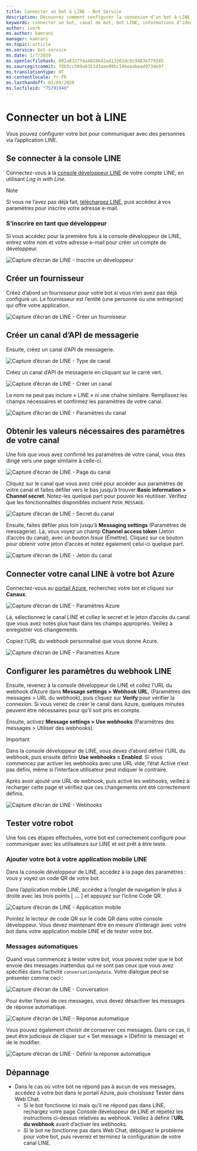 ```yaml
---
title: Connecter un bot à LINE - Bot Service
description: Découvrez comment configurer la connexion d’un bot à LINE.
keywords: connecter un bot, canal de bot, bot LINE, informations d’identification, configurer, téléphone
author: ivorb
ms.author: kamrani
manager: kamrani
ms.topic: article
ms.service: bot-service
ms.date: 1/7/2019
ms.openlocfilehash: 092a8327f4a4828642a413201dc0c9483b779345
ms.sourcegitcommit: f8b5cc509a6351d3aae89bc146eaabead973de97
ms.translationtype: HT
ms.contentlocale: fr-FR
ms.lasthandoff: 01/09/2020
ms.locfileid: "75791948"
---
```

# <a name="connect-a-bot-to-line"></a>Connecter un bot à LINE

Vous pouvez configurer votre bot pour communiquer avec des personnes via l’application LINE.

## <a name="log-into-the-line-console"></a>Se connecter à la console LINE

Connectez-vous à la [console développeur LINE](https://developers.line.biz/console/register/messaging-api/provider/) de votre compte LINE, en utilisant *Log in with Line*. 

> [!NOTE]
> Si vous ne l’avez pas déjà fait, [téléchargez LINE](https://line.me/), puis accédez à vos paramètres pour inscrire votre adresse e-mail.

### <a name="register-as-a-developer"></a>S’inscrire en tant que développeur

Si vous accédez pour la première fois à la console développeur de LINE, entrez votre nom et votre adresse e-mail pour créer un compte de développeur.

![Capture d’écran de LINE - Inscrire un développeur](./media/channels/LINE-screenshot-1.png)

## <a name="create-a-new-provider"></a>Créer un fournisseur

Créez d’abord un fournisseur pour votre bot si vous n’en avez pas déjà configuré un. Le fournisseur est l’entité (une personne ou une entreprise) qui offre votre application.

![Capture d’écran de LINE - Créer un fournisseur](./media/channels/LINE-screenshot-2.png)

## <a name="create-a-messaging-api-channel"></a>Créer un canal d’API de messagerie

Ensuite, créez un canal d’API de messagerie. 

![Capture d’écran de LINE - Type de canal](./media/channels/LINE-channel-type-selection.png)

Créez un canal d’API de messagerie en cliquant sur le carré vert.

![Capture d’écran de LINE - Créer un canal](./media/channels/LINE-create-channel.png)

Le nom ne peut pas inclure « LINE » ni une chaîne similaire. Remplissez les champs nécessaires et confirmez les paramètres de votre canal.

![Capture d’écran de LINE - Paramètres du canal](./media/channels/LINE-screenshot-4.png)

## <a name="get-necessary-values-from-your-channel-settings"></a>Obtenir les valeurs nécessaires des paramètres de votre canal

Une fois que vous avez confirmé les paramètres de votre canal, vous êtes dirigé vers une page similaire à celle-ci.

![Capture d’écran de LINE - Page du canal](./media/channels/LINE-screenshot-5.png)

Cliquez sur le canal que vous avez créé pour accéder aux paramètres de votre canal et faites défiler vers le bas jusqu’à trouver **Basic information > Channel secret**. Notez-les quelque part pour pouvoir les réutiliser. Vérifiez que les fonctionnalités disponibles incluent `PUSH_MESSAGE`.

![Capture d’écran de LINE - Secret du canal](./media/channels/LINE-screenshot-6.png)

Ensuite, faites défiler plus loin jusqu’à **Messaging settings** (Paramètres de messagerie). Là, vous voyez un champ **Channel access token** (Jeton d’accès du canal), avec un bouton *Issue* (Émettre). Cliquez sur ce bouton pour obtenir votre jeton d’accès et notez également celui-ci quelque part.

![Capture d’écran de LINE - Jeton du canal](./media/channels/LINE-screenshot-8.png)

## <a name="connect-your-line-channel-to-your-azure-bot"></a>Connecter votre canal LINE à votre bot Azure

Connectez-vous au [portail Azure](https://portal.azure.com/), recherchez votre bot et cliquez sur **Canaux**. 

![Capture d’écran de LINE - Paramètres Azure](./media/channels/LINE-channel-setting-2.png)

Là, sélectionnez le canal LINE et collez le secret et le jeton d’accès du canal que vous avez notés plus haut dans les champs appropriés. Veillez à enregistrer vos changements.

Copiez l’URL du webhook personnalisé que vous donne Azure.

![Capture d’écran de LINE - Paramètres Azure](./media/channels/LINE-channel-setting-1.png)

## <a name="configure-line-webhook-settings"></a>Configurer les paramètres du webhook LINE

Ensuite, revenez à la console développeur de LINE et collez l’URL du webhook d’Azure dans **Message settings > Webhook URL**, (Paramètres des messages > URL du webhook), puis cliquez sur **Verify** pour vérifier la connexion. Si vous venez de créer le canal dans Azure, quelques minutes peuvent être nécessaires pour qu’il soit pris en compte.

Ensuite, activez **Message settings > Use webhooks** (Paramètres des messages > Utiliser des webhooks).

> [!IMPORTANT]
> Dans la console développeur de LINE, vous devez d’abord définir l’URL du webhook, puis ensuite définir **Use webhooks = Enabled**. Si vous commencez par activer les webhooks avec une URL vide, l’état Activé n’est pas défini, même si l’interface utilisateur peut indiquer le contraire.

Après avoir ajouté une URL de webhook, puis activé les webhooks, veillez à recharger cette page et vérifiez que ces changements ont été correctement définis.

![Capture d’écran de LINE - Webhooks](./media/channels/LINE-screenshot-9.png)

## <a name="test-your-bot"></a>Tester votre robot

Une fois ces étapes effectuées, votre bot est correctement configuré pour communiquer avec les utilisateurs sur LINE et est prêt à être testé.

### <a name="add-your-bot-to-your-line-mobile-app"></a>Ajouter votre bot à votre application mobile LINE

Dans la console développeur de LINE, accédez à la page des paramètres : vous y voyez un code QR de votre bot. 

Dans l’application mobile LINE, accédez à l’onglet de navigation le plus à droite avec les trois points [ **...** ] et appuyez sur l’icône Code QR. 

![Capture d’écran de LINE - Application mobile](./media/channels/LINE-screenshot-12.jpg)

Pointez le lecteur de code QR sur le code QR dans votre console développeur. Vous devez maintenant être en mesure d’interagir avec votre bot dans votre application mobile LINE et de tester votre bot.

### <a name="automatic-messages"></a>Messages automatiques

Quand vous commencez à tester votre bot, vous pouvez noter que le bot envoie des messages inattendus qui ne sont pas ceux que vous avez spécifiés dans l’activité `conversationUpdate`.  Votre dialogue peut se présenter comme ceci :

![Capture d’écran de LINE - Conversation](./media/channels/LINE-screenshot-conversation.jpg)

Pour éviter l’envoi de ces messages, vous devez désactiver les messages de réponse automatique.

![Capture d’écran de LINE - Réponse automatique](./media/channels/LINE-screenshot-10.png)

Vous pouvez également choisir de conserver ces messages. Dans ce cas, il peut être judicieux de cliquer sur « Set message » (Définir le message) et de le modifier.

![Capture d’écran de LINE - Définir la réponse automatique](./media/channels/LINE-screenshot-11.png)

## <a name="troubleshooting"></a>Dépannage

* Dans le cas où votre bot ne répond pas à aucun de vos messages, accédez à votre bot dans le portail Azure, puis choisissez Tester dans Web Chat.  
    * Si le bot fonctionne ici mais qu’il ne répond pas dans LINE, rechargez votre page Console développeur de LINE et répétez les instructions ci-dessus relatives au webhook. Veillez à définir l’**URL du webhook** avant d’activer les webhooks.
    * Si le bot ne fonctionne pas dans Web Chat, déboguez le problème pour votre bot, puis revenez et terminez la configuration de votre canal LINE.

